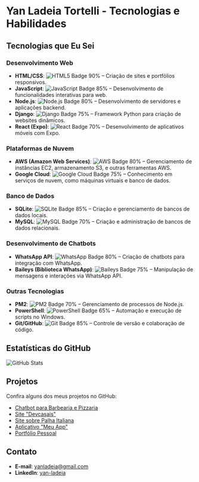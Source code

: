 # Yan Ladeia Tortelli - Tecnologias e Habilidades

## Tecnologias que Eu Sei

### **Desenvolvimento Web**
- **HTML/CSS**: ![HTML5 Badge](https://img.shields.io/badge/HTML5-000000?style=for-the-badge&logo=html5&logoColor=white) 90% – Criação de sites e portfólios responsivos.
- **JavaScript**: ![JavaScript Badge](https://img.shields.io/badge/JavaScript-000000?style=for-the-badge&logo=javascript&logoColor=yellow) 85% – Desenvolvimento de funcionalidades interativas para web.
- **Node.js**: ![Node.js Badge](https://img.shields.io/badge/Node.js-339933?style=for-the-badge&logo=node.js&logoColor=white) 80% – Desenvolvimento de servidores e aplicações backend.
- **Django**: ![Django Badge](https://img.shields.io/badge/Django-092E20?style=for-the-badge&logo=django&logoColor=white) 75% – Framework Python para criação de websites dinâmicos.
- **React (Expo)**: ![React Badge](https://img.shields.io/badge/React-61DAFB?style=for-the-badge&logo=react&logoColor=black) 70% – Desenvolvimento de aplicativos móveis com Expo.

### **Plataformas de Nuvem**
- **AWS (Amazon Web Services)**: ![AWS Badge](https://img.shields.io/badge/Amazon%20Web%20Services-232F3E?style=for-the-badge&logo=amazonaws&logoColor=white) 80% – Gerenciamento de instâncias EC2, armazenamento S3, e outras ferramentas AWS.
- **Google Cloud**: ![Google Cloud Badge](https://img.shields.io/badge/Google%20Cloud-4285F4?style=for-the-badge&logo=googlecloud&logoColor=white) 75% – Conhecimento em serviços de nuvem, como máquinas virtuais e banco de dados.

### **Banco de Dados**
- **SQLite**: ![SQLite Badge](https://img.shields.io/badge/SQLite-003B57?style=for-the-badge&logo=sqlite&logoColor=white) 85% – Criação e gerenciamento de bancos de dados locais.
- **MySQL**: ![MySQL Badge](https://img.shields.io/badge/MySQL-4479A1?style=for-the-badge&logo=mysql&logoColor=white) 70% – Criação e administração de bancos de dados relacionais.

### **Desenvolvimento de Chatbots**
- **WhatsApp API**: ![WhatsApp Badge](https://img.shields.io/badge/WhatsApp-25D366?style=for-the-badge&logo=whatsapp&logoColor=white) 80% – Criação de chatbots para integração com WhatsApp.
- **Baileys (Biblioteca WhatsApp)**: ![Baileys Badge](https://img.shields.io/badge/Baileys-00D35C?style=for-the-badge&logo=whatsapp&logoColor=white) 75% – Manipulação de mensagens e interações via WhatsApp API.

### **Outras Tecnologias**
- **PM2**: ![PM2 Badge](https://img.shields.io/badge/PM2-2B9ED2?style=for-the-badge&logo=pm2&logoColor=white) 70% – Gerenciamento de processos de Node.js.
- **PowerShell**: ![PowerShell Badge](https://img.shields.io/badge/PowerShell-2C2F3D?style=for-the-badge&logo=powershell&logoColor=white) 65% – Automação e execução de scripts no Windows.
- **Git/GitHub**: ![Git Badge](https://img.shields.io/badge/Git-F05032?style=for-the-badge&logo=git&logoColor=white) 85% – Controle de versão e colaboração de código.

## Estatísticas do GitHub

![GitHub Stats](https://github-readme-stats.vercel.app/api?username=yanlt32&show_icons=true&count_private=true&hide_title=true&hide=prs&theme=radical)

## Projetos

Confira alguns dos meus projetos no GitHub:

- [Chatbot para Barbearia e Pizzaria](https://github.com/yanlt32/botwagner)
- [Site "Devcasais"](https://github.com/yanlt32/TecLove-teste)
- [Site sobre Palha Italiana](https://github.com/yanlt32/portfolio)
- [Aplicativo "Meu App"](https://github.com/yanlt32/meu-app)
- [Portfólio Pessoal](https://github.com/yanlt32/portfolio)

## Contato

- **E-mail**: yanladeia@gmail.com
- **LinkedIn**: [yan-ladeia](https://www.linkedin.com/in/yan-ladeia/)
